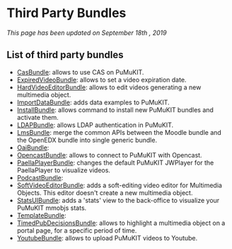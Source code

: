 Third Party Bundles
===================

*This page has been updated on September 18th , 2019*

List of third party bundles
---------------------------

* [CasBundle](https://github.com/pumukit/PumukitCasBundle): allows to use CAS on PuMuKIT.
* [ExpiredVideoBundle](https://github.com/teltek/PumukitExpiredVideoBundle): allows to set a video expiration date.
* [HardVideoEditorBundle](https://github.com/teltek/PumukitHardVideoEditorBundle): allows to edit videos generating a new multimedia object.
* [ImportDataBundle](https://github.com/pumukit/PumukitImportDataBundle): adds data examples to PuMuKIT.
* [InstallBundle](https://github.com/pumukit/PumukitInstallBundle): allows command to install new PuMuKIT bundles and activate them.
* [LDAPBundle](https://github.com/pumukit/PumukitLDAPBundle): allows LDAP authentication in PuMuKIT.
* [LmsBundle](https://github.com/teltek/PumukitLmsBundle): merge the common APIs between the Moodle bundle and the OpenEDX bundle into single generic bundle.
* [OaiBundle](https://github.com/pumukit/PumukitOaiBundle):
* [OpencastBundle](https://github.com/pumukit/PumukitOpencastBundle): allows to connect to PuMuKIT with Opencast.
* [PaellaPlayerBundle](https://github.com/teltek/PuMuKIT2-paella-player-bundle/blob/1.0.x/README.md): changes the default PuMuKIT JWPlayer for the PaellaPlayer to visualize videos.
* [PodcastBundle](https://github.com/pumukit/PumukitPodcastBundle):
* [SoftVideoEditorBundle](https://github.com/teltek/PumukitSoftVideoEditorBundle): adds a soft-editing video editor for Multimedia Objects. This editor doesn't create a new multimedia object.
* [StatsUIBundle](https://github.com/teltek/PuMuKIT2-stats-ui-bundle/blob/1.0.x/README.md): adds a 'stats' view to the back-office to visualize your PuMuKIT mmobjs stats.
* [TemplateBundle](https://github.com/pumukit/PumukitTemplateBundle):
* [TimedPubDecisionsBundle](https://github.com/teltek/PumukitTimedPubDecisionsBundle): allows to highlight a multimedia object on a portal page, for a specific period of time.
* [YoutubeBundle](https://github.com/teltek/PumukitYoutubeBundle/blob/master/README.md): allows to upload PuMuKIT videos to Youtube.
